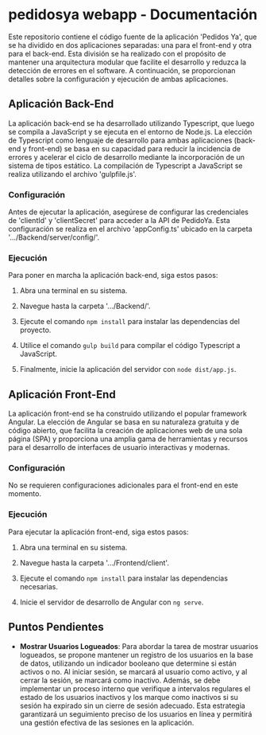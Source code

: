 # pedidosya webapp - Documentación

Este repositorio contiene el código fuente de la aplicación 'Pedidos Ya', que se ha dividido en dos aplicaciones separadas: una para el front-end y otra para el back-end. Esta división se ha realizado con el propósito de mantener una arquitectura modular que facilite el desarrollo y reduzca la detección de errores en el software. A continuación, se proporcionan detalles sobre la configuración y ejecución de ambas aplicaciones.

## Aplicación Back-End

La aplicación back-end se ha desarrollado utilizando Typescript, que luego se compila a JavaScript y se ejecuta en el entorno de Node.js. La elección de Typescript como lenguaje de desarrollo para ambas aplicaciones (back-end y front-end) se basa en su capacidad para reducir la incidencia de errores y acelerar el ciclo de desarrollo mediante la incorporación de un sistema de tipos estático. La compilación de Typescript a JavaScript se realiza utilizando el archivo 'gulpfile.js'.

### Configuración

Antes de ejecutar la aplicación, asegúrese de configurar las credenciales de 'clientId' y 'clientSecret' para acceder a la API de PedidoYa. Esta configuración se realiza en el archivo 'appConfig.ts' ubicado en la carpeta '.../Backend/server/config/'.

### Ejecución

Para poner en marcha la aplicación back-end, siga estos pasos:

1. Abra una terminal en su sistema.

2. Navegue hasta la carpeta '.../Backend/'.

3. Ejecute el comando `npm install` para instalar las dependencias del proyecto.

4. Utilice el comando `gulp build` para compilar el código Typescript a JavaScript.

5. Finalmente, inicie la aplicación del servidor con `node dist/app.js`.

## Aplicación Front-End

La aplicación front-end se ha construido utilizando el popular framework Angular. La elección de Angular se basa en su naturaleza gratuita y de código abierto, que facilita la creación de aplicaciones web de una sola página (SPA) y proporciona una amplia gama de herramientas y recursos para el desarrollo de interfaces de usuario interactivas y modernas.

### Configuración

No se requieren configuraciones adicionales para el front-end en este momento.

### Ejecución

Para ejecutar la aplicación front-end, siga estos pasos:

1. Abra una terminal en su sistema.

2. Navegue hasta la carpeta '.../Frontend/client'.

3. Ejecute el comando `npm install` para instalar las dependencias necesarias.

4. Inicie el servidor de desarrollo de Angular con `ng serve`.

## Puntos Pendientes

- **Mostrar Usuarios Logueados**:
  Para abordar la tarea de mostrar usuarios logueados, se propone mantener un registro de los usuarios en la base de datos, utilizando un indicador booleano que determine si están activos o no. Al iniciar sesión, se marcará al usuario como activo, y al cerrar la sesión, se marcará como inactivo. Además, se debe implementar un proceso interno que verifique a intervalos regulares el estado de los usuarios inactivos y los marque como inactivos si su sesión ha expirado sin un cierre de sesión adecuado. Esta estrategia garantizará un seguimiento preciso de los usuarios en línea y permitirá una gestión efectiva de las sesiones en la aplicación.
